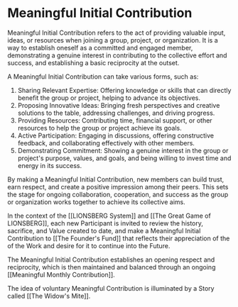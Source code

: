 # Meaningful Initial Contribution

Meaningful Initial Contribution refers to the act of providing valuable input, ideas, or resources when joining a group, project, or organization. It is a way to establish oneself as a committed and engaged member, demonstrating a genuine interest in contributing to the collective effort and success, and establishing a basic reciprocity at the outset.

A Meaningful Initial Contribution can take various forms, such as:

1.  Sharing Relevant Expertise: Offering knowledge or skills that can directly benefit the group or project, helping to advance its objectives.
2.  Proposing Innovative Ideas: Bringing fresh perspectives and creative solutions to the table, addressing challenges, and driving progress.
3.  Providing Resources: Contributing time, financial support, or other resources to help the group or project achieve its goals.
4.  Active Participation: Engaging in discussions, offering constructive feedback, and collaborating effectively with other members.
5.  Demonstrating Commitment: Showing a genuine interest in the group or project's purpose, values, and goals, and being willing to invest time and energy in its success.

By making a Meaningful Initial Contribution, new members can build trust, earn respect, and create a positive impression among their peers. This sets the stage for ongoing collaboration, cooperation, and success as the group or organization works together to achieve its collective aims.

In the context of the [[LIONSBERG System]] and [[The Great Game of LIONSBERG]], each new Participant is invited to review the history, sacrifice, and Value created to date, and make a Meaningful Initial Contribution to [[The Founder's Fund]] that reflects their appreciation of the of the Work and desire for it to continue into the Future. 

The Meaningful Initial Contribution establishes an opening respect and reciprocity, which is then maintained and balanced through an ongoing [[Meaningful Monthly Contribution]]. 

The idea of voluntary Meaningful Contribution is illuminated by a Story called [[The Widow's Mite]].